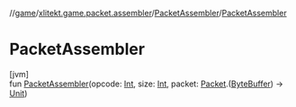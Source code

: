 //[game](../../../index.md)/[xlitekt.game.packet.assembler](../index.md)/[PacketAssembler](index.md)/[PacketAssembler](-packet-assembler.md)

# PacketAssembler

[jvm]\
fun [PacketAssembler](-packet-assembler.md)(opcode: [Int](https://kotlinlang.org/api/latest/jvm/stdlib/kotlin/-int/index.html), size: [Int](https://kotlinlang.org/api/latest/jvm/stdlib/kotlin/-int/index.html), packet: [Packet](../../xlitekt.game.packet/-packet/index.md).([ByteBuffer](https://docs.oracle.com/javase/8/docs/api/java/nio/ByteBuffer.html)) -&gt; [Unit](https://kotlinlang.org/api/latest/jvm/stdlib/kotlin/-unit/index.html))
